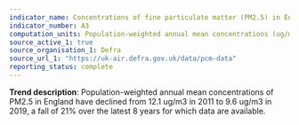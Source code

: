 ```yaml
---
indicator_name: Concentrations of fine particulate matter (PM2.5) in England, 2011 to 2018
indicator_number: A3
computation_units: Population-weighted annual mean concentrations (ug/m3)
source_active_1: true
source_organisation_1: Defra
source_url_1: "https://uk-air.defra.gov.uk/data/pcm-data"
reporting_status: complete
---
```

**Trend description**: Population-weighted annual mean concentrations of PM2.5 in England have declined from 12.1 ug/m3 in 2011 to 9.6 ug/m3 in 2019, a fall of 21% over the latest 8 years for which data are available.